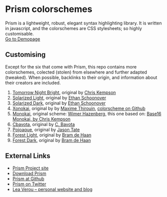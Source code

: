 Prism colorschemes   
==================

Prism is a lightweight, robust, elegant syntax highlighting library. It is written in javascript, and the colorschemes are CSS stylesheets; so highly customisable.    
[Go to Demopage](http://atelierbram.github.io/syntax-highlighting/prism)

## Customising

Except for the six that come with Prism, this repo contains more colorschemes, colected (stolen) from elsewhere and further adapted (tweaked).
When possible, backlinks to their origin, and information about their creators are included.

1. [Tomorrow Night Bright](http://atelierbram.github.io/syntax-highlighting/assets/css/prism/prism-tomorrow-night-bright.css), original by [Chris Kempson](https://github.com/chriskempson/tomorrow-theme)
2. [Solarized Light](http://atelierbram.github.io/syntax-highlighting/assets/css/prism/prism-solarized-light.css), original by [Ethan Schoonover](http://ethanschoonover.com/solarized)
3. [Solarized Dark](http://atelierbram.github.io/syntax-highlighting/assets/css/prism/prism-solarized-dark.css), original by [Ethan Schoonover](http://ethanschoonover.com/solarized)
4. [Xonokai](http://atelierbram.github.io/syntax-highlighting/assets/css/prism/prism-xonokai.css), original by by [Maxime Thirouin](http://moox.fr/), [colorscheme on Github ](https://github.com/MoOx/sass-prism-theme-base)
5. [Monokai](http://atelierbram.github.io/syntax-highlighting/assets/css/prism/prism-monokai.css), original scheme: [Wimer Hazenberg](http://www.monokai.nl), this one based on: [Base16 Monokai, by Chris Kempson](https://github.com/chriskempson/base16)
6. [Cbavota](http://atelierbram.github.io/syntax-highlighting/assets/css/prism/prism-cbavota.css), original by [C. Bavota](http://cbavota.bitbucket.org/syntax-highlighter/)
7. [Pojoaque](http://atelierbram.github.io/syntax-highlighting/assets/css/prism/prism-pojoaque.css), original by [Jason Tate](http://web-cms-designs.com/ftopict-10-pojoaque-style-for-highlight-js-code-highlighter.html)
8. [Forest Light](http://atelierbram.github.io/syntax-highlighting/assets/css/prism/prism-forest-light.css), original by [Bram de Haan](http://atelierbramdehaan.nl)
9. [Forest Dark](http://atelierbram.github.io/syntax-highlighting/assets/css/prism/prism-forest-dark.css), original by [Bram de Haan](http://atelierbram.nl)

## External Links 
* [Prism Project site](http://prismjs.com/)
* [Download Prism](http://prismjs.com/download.html)
* [Prism at Github](https://github.com/LeaVerou/prism)
* [Prism on Twitter](https://twitter.com/prismjs)
* [Lea Verou &#8211; personal website and blog](http://lea.verou.me/)

